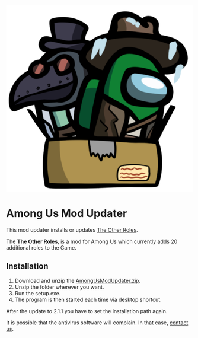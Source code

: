 ![Among Us Mod Updater](Banner.png "Among Us Mod Updater")

# Among Us Mod Updater
This mod updater installs or updates [The Other Roles](https://github.com/Eisbison/TheOtherRoles).

The **The Other Roles**, is a mod for Among Us which currently adds 20 additional roles to the Game.

## Installation

1. Download and unzip the [AmongUsModUpdater.zip](https://github.com/Narua2010/AmongUsModUpdater/releases/download/v2.1.1/AmongUsModUpdater.zip).
2. Unzip the folder wherever you want.
3. Run the setup.exe.
4. The program is then started each time via desktop shortcut.

After the update to 2.1.1 you have to set the installation path again. 

It is possible that the antivirus software will complain. In that case, [contact us](https://discord.gg/csa3pHYdPU).

